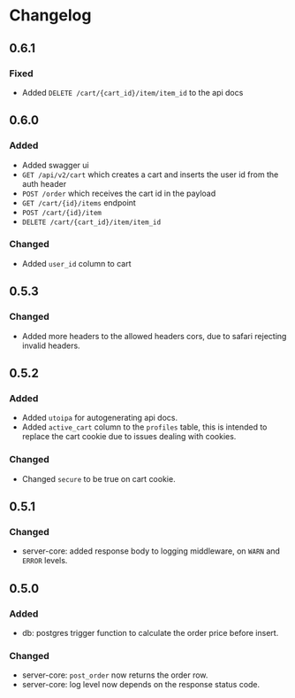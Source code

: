 # Changelog

## 0.6.1

### Fixed

- Added `DELETE /cart/{cart_id}/item/item_id` to the api docs
  
  
## 0.6.0

### Added

- Added swagger ui
- `GET /api/v2/cart` which creates a cart and inserts the user id from the auth header
- `POST /order` which receives the cart id in the payload
- `GET /cart/{id}/items` endpoint
- `POST /cart/{id}/item`
- `DELETE /cart/{cart_id}/item/item_id`

### Changed 

- Added `user_id` column to cart
  
## 0.5.3

### Changed

- Added more headers to the allowed headers cors, due to safari rejecting invalid headers.

## 0.5.2

### Added

- Added `utoipa` for autogenerating api docs.
- Added `active_cart` column to the `profiles` table, this is intended to replace the cart cookie due to issues dealing with cookies.

### Changed 

- Changed `secure` to be true on cart cookie.

## 0.5.1

### Changed

- server-core: added response body to logging middleware, on `WARN` and `ERROR` levels.

## 0.5.0

### Added

- db: postgres trigger function to calculate the order price before insert.
  
### Changed 

- server-core: `post_order` now returns the order row.
- server-core: log level now depends on the response status code.
